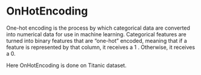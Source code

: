 
# OnHotEncoding 

One-hot encoding is the process by which categorical data are converted into numerical data for use in machine learning. Categorical features are turned into binary features that are “one-hot” encoded, meaning that if a feature is represented by that column, it receives a 1 . Otherwise, it receives a 0.

Here OnHotEncoding is done on Titanic dataset.














